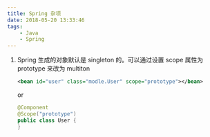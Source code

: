 ```yaml
---
title: Spring 杂项
date: 2018-05-20 13:33:46
tags:
    - Java
    - Spring
---
```

1. Spring 生成的对象默认是 singleton 的。可以通过设置 scope 属性为 prototype 来改为 multiton
    ```xml
    <bean id="user" class="modle.User" scope="prototype"></bean>
    ```

    or

    ```java
    @Component
    @Scope("prototype")
    public class User {
    }
    ```

